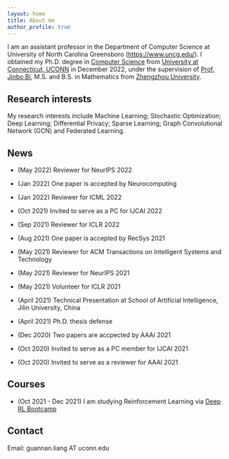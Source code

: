 ```yaml
---
layout: home
title: About me
author_profile: true
---
```

I am an assistant professor in the Department of Computer Science at University of North Carolina Greensboro (https://www.uncg.edu/). I obtained my Ph.D. degree in  [Computer Science](https://www.cse.uconn.edu/) from [University at Connecticut, UCONN](https://uconn.edu/) in December 2022, under the supervision of [Prof. Jinbo Bi](https://jinbo-bi.uconn.edu/),  M.S. and B.S. in Mathematics from [Zhengzhou University](http://english.zzu.edu.cn/). 

## Research interests
My research interests include Machine Learning; Stochastic Optimization; Deep Learning; Differential Privacy; Sparse Learning; Graph Convolutional Network (GCN) and Federated Learning.  

## News
* (May 2022)  Reviewer for NeurIPS 2022

* (Jan 2022) One paper is accepted by Neurocomputing 

* (Jan 2022) Reviewer for ICML 2022

* (Oct 2021) Invited to serve as a PC for IJCAI 2022

* (Sep 2021) Reviewer for ICLR 2022

* (Aug 2021) One paper is accepted by RecSys 2021

* (May 2021)  Reviewer for ACM Transactions on Intelligent Systems and Technology

* (May 2021)  Reviewer for NeurIPS 2021

* (May 2021)  Volunteer for ICLR 2021

* (April 2021)  Technical Presentation at School of Artificial Intelligence, Jilin University, China

* (April 2021)  Ph.D. thesis defense

* (Dec 2020) Two papers are accpected by AAAI 2021

* (Oct 2020) Invited to serve as a PC member for IJCAI 2021

* (Oct 2020) Invited to serve as a reviewer for AAAI 2021

## Courses
* (Oct 2021 - Dec 2021) I am studying Reinforcement Learning via [Deep RL Bootcamp](https://sites.google.com/view/deep-rl-bootcamp/lectures)

## Contact
Email: guannan.liang AT uconn.edu



